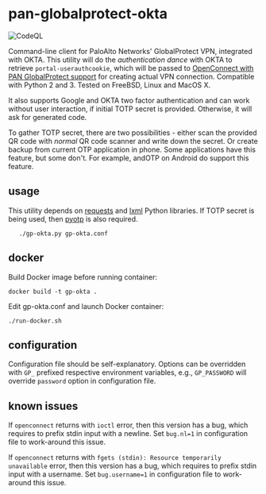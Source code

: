 # pan-globalprotect-okta

![CodeQL](https://github.com/taylor-s-dean/pan-globalprotect-okta/workflows/CodeQL/badge.svg?branch=master)

Command-line client for PaloAlto Networks' GlobalProtect VPN, integrated with OKTA.
This utility will do the _authentication dance_ with OKTA to retrieve `portal-userauthcookie`,
which will be passed to [OpenConnect with PAN GlobalProtect support](https://github.com/dlenski/openconnect)
for creating actual VPN connection. Compatible with Python 2 and 3. Tested on
FreeBSD, Linux and MacOS X.

It also supports Google and OKTA two factor authentication and can work without
user interaction, if initial TOTP secret is provided. Otherwise, it will ask for
generated code.

To gather TOTP secret, there are two possibilities - either scan the provided QR
code with _normal_ QR code scanner and write down the secret. Or create backup
from current OTP application in phone. Some applications have this feature, but
some don't. For example, andOTP on Android do support this feature.

## usage
This utility depends on [requests](http://www.python-requests.org/) and [lxml](https://lxml.de/)
Python libraries. If TOTP secret is being used, then [pyotp](https://github.com/pyotp/pyotp)
is also required.

```
   ./gp-okta.py gp-okta.conf
```

## docker

Build Docker image before running container:
```
docker build -t gp-okta .
```

Edit gp-okta.conf and launch Docker container:
```
./run-docker.sh
```

## configuration

Configuration file should be self-explanatory. Options can be overridden with
`GP_` prefixed respective environment variables, e.g., `GP_PASSWORD` will
override `password` option in configuration file.

## known issues

If `openconnect` returns with `ioctl` error, then this version has a bug, which
requires to prefix stdin input with a newline. Set `bug.nl=1` in configuration
file to work-around this issue.

If `openconnect` returns with `fgets (stdin): Resource temporarily unavailable`
error, then this version has a bug, which requires to prefix stdin input with a
username. Set `bug.username=1` in configuration file to work-around this issue.
